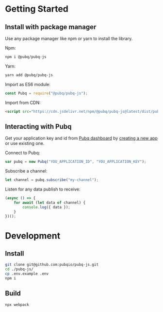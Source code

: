 # Getting Started

## Install with package manager

Use any package manager like npm or yarn to install the library.

Npm:

```bash
npm i @pubq/pubq-js
```

Yarn:

```bash
yarn add @pubq/pubq-js
```

Import as ES6 module:

```js
const Pubq = require("@pubq/pubq-js");
```

Import from CDN:

```html
<script src="https://cdn.jsdelivr.net/npm/@pubq/pubq-js@latest/dist/pubq.js"></script>
```

## Interacting with Pubq

Get your application key and id from [Pubq dashboard](https://dashboard.pubq.io) by [creating a new app](https://dashboard.pubq.io/applications/create) or use existing one.

Connect to Pubq:

```js
var pubq = new Pubq("YOU_APPLICATION_ID", "YOU_APPLICATION_KEY");
```

Subscribe a channel:

```js
let channel = pubq.subscribe("my-channel");
```

Listen for any data publish to receive:

```js
(async () => {
    for await (let data of channel) {
        console.log({ data });
    }
})();
```

# Development

## Install

```bash
git clone git@github.com:pubqio/pubq-js.git
cd ./pubq-js/
cp .env.example .env
npm i
```

## Build

```bash
npx webpack
```
